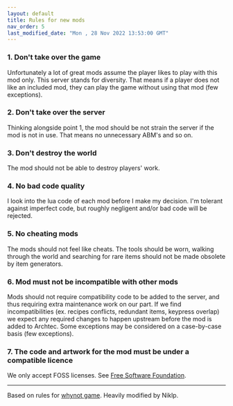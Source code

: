 ```yaml
---
layout: default
title: Rules for new mods
nav_order: 5
last_modified_date: "Mon , 28 Nov 2022 13:53:00 GMT"
---
```


### 1. Don't take over the game

Unfortunately a lot of great mods assume the player likes to play with this mod only. This server stands for diversity. That means if a player does not like an included mod, they can play the game without using that mod (few exceptions).

### 2. Don't take over the server

Thinking alongside point 1, the mod should be not strain the server if the mod is not in use. That means no unnecessary ABM's and so on.

### 3. Don't destroy the world

The mod should not be able to destroy players' work.

### 4. No bad code quality

I look into the lua code of each mod before I make my decision. I'm tolerant against imperfect code, but roughly negligent and/or bad code will be rejected.

### 5. No cheating mods

The mods should not feel like cheats. The tools should be worn, walking through the world and searching for rare items should not be made obsolete by item generators.

### 6. Mod must not be incompatible with other mods

Mods should not require compatibility code to be added to the server, and thus requiring extra maintenance work on our part. If we find incompatibilities (ex. recipes conflicts, redundant items, keypress overlap) we expect any required changes to happen upstream before the mod is added to Archtec. Some exceptions may be considered on a case-by-case basis (few exceptions).

### 7. The code and artwork for the mod must be under a compatible licence

We only accept FOSS licenses. See [Free Software Foundation](https://www.gnu.org/philosophy/free-sw.en.html).

---

Based on rules for [whynot game](https://github.com/minetest-whynot/whynot-game#whynot-rules-for-mods). Heavily modified by Niklp.
